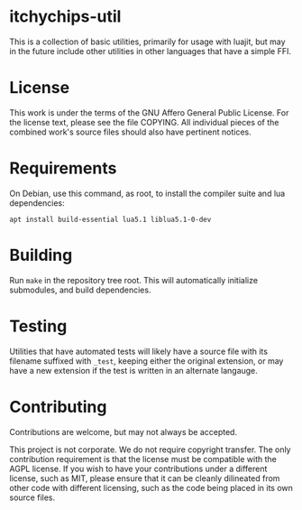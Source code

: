 # itchychips-util

This is a collection of basic utilities, primarily for usage with luajit, but
may in the future include other utilities in other languages that have a simple
FFI.

# License

This work is under the terms of the GNU Affero General Public License.  For the
license text, please see the file COPYING.  All individual pieces of the
combined work's source files should also have pertinent notices.

# Requirements

On Debian, use this command, as root, to install the compiler suite and lua
dependencies:

```
apt install build-essential lua5.1 liblua5.1-0-dev
```

# Building

Run `make` in the repository tree root.  This will automatically initialize
submodules, and build dependencies.

# Testing

Utilities that have automated tests will likely have a source file with its
filename suffixed with `_test`, keeping either the original extension, or may
have a new extension if the test is written in an alternate langauge.

# Contributing

Contributions are welcome, but may not always be accepted.

This project is not corporate.  We do not require copyright transfer.  The only
contribution requirement is that the license must be compatible with the AGPL
license.  If you wish to have your contributions under a different license,
such as MIT, please ensure that it can be cleanly dilineated from other code
with different licensing, such as the code being placed in its own source
files.

